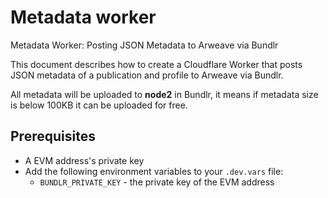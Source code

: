 # Metadata worker

Metadata Worker: Posting JSON Metadata to Arweave via Bundlr

This document describes how to create a Cloudflare Worker that posts JSON metadata of a publication and profile to
Arweave via Bundlr.

All metadata will be uploaded to **node2** in Bundlr, it means if metadata size is below 100KB it can be uploaded for
free.

## Prerequisites

- A EVM address's private key
- Add the following environment variables to your `.dev.vars` file:
    - `BUNDLR_PRIVATE_KEY` - the private key of the EVM address
